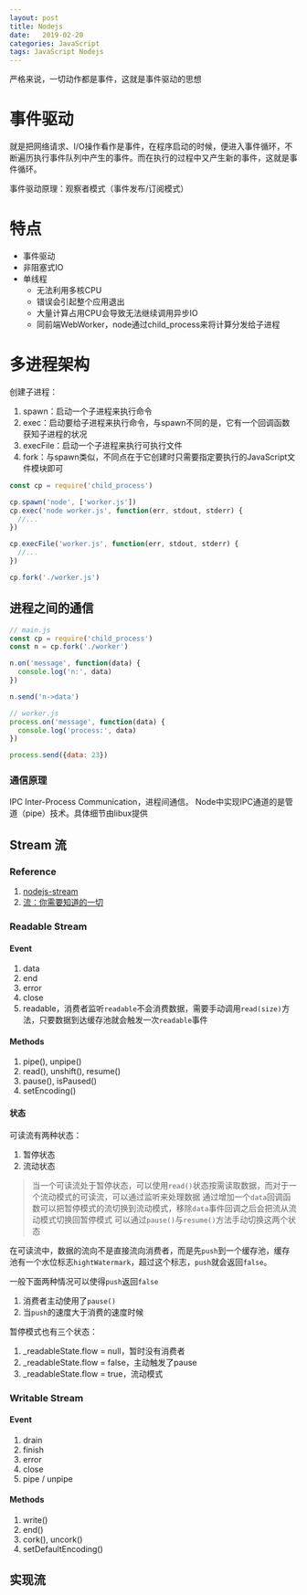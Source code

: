 ```yaml
---
layout: post
title: Nodejs
date:   2019-02-20
categories: JavaScript
tags: JavaScript Nodejs
---
```


严格来说，一切动作都是事件，这就是事件驱动的思想

# 事件驱动

就是把网络请求、I/O操作看作是事件，在程序启动的时候，便进入事件循环，不断遍历执行事件队列中产生的事件。而在执行的过程中又产生新的事件，这就是事件循环。

事件驱动原理：观察者模式（事件发布/订阅模式）

# 特点

- 事件驱动
- 非阻塞式IO
- 单线程
  - 无法利用多核CPU
  - 错误会引起整个应用退出
  - 大量计算占用CPU会导致无法继续调用异步IO
  - 同前端WebWorker，node通过child_process来将计算分发给子进程

# 多进程架构

创建子进程：

1. spawn：启动一个子进程来执行命令
2. exec：启动要给子进程来执行命令，与spawn不同的是，它有一个回调函数获知子进程的状况
3. execFile：启动一个子进程来执行可执行文件
4. fork：与spawn类似，不同点在于它创建时只需要指定要执行的JavaScript文件模块即可

```js
const cp = require('child_process')

cp.spawn('node', ['worker.js'])
cp.exec('node worker.js', function(err, stdout, stderr) {
  //...
})

cp.execFile('worker.js', function(err, stdout, stderr) {
  //...
})

cp.fork('./worker.js')
```

## 进程之间的通信

```js
// main.js
const cp = require('child_process')
const n = cp.fork('./worker')

n.on('message', function(data) {
  console.log('n:', data)
})

n.send('n->data')

// worker.js
process.on('message', function(data) {
  console.log('process:', data)
})

process.send({data: 23})
```

### 通信原理

IPC Inter-Process Communication，进程间通信。
Node中实现IPC通道的是管道（pipe）技术。具体细节由libux提供

## Stream 流

### Reference

1. [nodejs-stream](http://taobaofed.org/blog/2017/08/31/nodejs-stream/)
2. [流：你需要知道的一切](https://juejin.im/post/5940a9c3128fe1006a0ab176#heading-5)

### Readable Stream

#### Event

1. data
2. end
3. error
4. close
5. readable，消费者监听`readable`不会消费数据，需要手动调用`read(size)`方法，只要数据到达缓存池就会触发一次`readable`事件

#### Methods

1. pipe(), unpipe()
2. read(), unshift(), resume()
3. pause(), isPaused()
4. setEncoding()

#### 状态

可读流有两种状态：

1. 暂停状态
2. 流动状态

> 当一个可读流处于暂停状态，可以使用`read()`状态按需读取数据，而对于一个流动模式的可读流，可以通过监听来处理数据
> 通过增加一个`data`回调函数可以把暂停模式的流切换到流动模式，移除`data`事件回调之后会把流从流动模式切换回暂停模式
> 可以通过`pause()`与`resume()`方法手动切换这两个状态

在可读流中，数据的流向不是直接流向消费者，而是先`push`到一个缓存池，缓存池有一个水位标志`hightWatermark`，超过这个标志，`push`就会返回`false`。

一般下面两种情况可以使得`push`返回`false`

1. 消费者主动使用了`pause()`
2. 当`push`的速度大于消费的速度时候

暂停模式也有三个状态：

1. _readableState.flow = null，暂时没有消费者
2. _readableState.flow = false，主动触发了pause
3. _readableState.flow = true，流动模式

### Writable Stream

#### Event

1. drain
2. finish
3. error
4. close
5. pipe / unpipe

#### Methods

1. write()
2. end()
3. cork(), uncork()
4. setDefaultEncoding()

## 实现流
